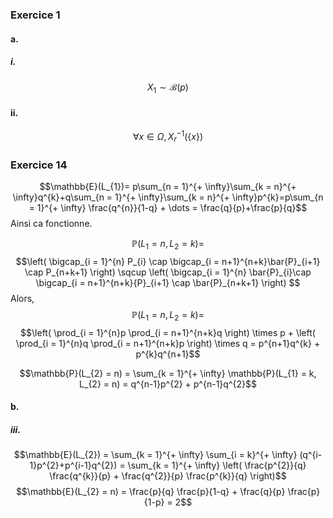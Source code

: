 ### Exercice 1
#### a.
##### i.
$$X_{1} \sim \mathcal{B}(p)$$
#### ii.
$$\forall x \in \Omega, X^{-1}_{r}(\{ x \})$$


### Exercice 14
$$\mathbb{E}(L_{1})= p\sum_{n = 1}^{+ \infty}\sum_{k = n}^{+ \infty}q^{k}+q\sum_{n = 1}^{+ \infty}\sum_{k = n}^{+ \infty}p^{k}=p\sum_{n = 1}^{+ \infty} \frac{q^{n}}{1-q} + \dots = \frac{q}{p}+\frac{p}{q}$$
Ainsi ca fonctionne.

$$\mathbb{P}(L_{1} = n, L_{2} = k)= $$
$$\left( \bigcap_{i = 1}^{n} P_{i} \cap \bigcap_{i = n+1}^{n+k}\bar{P}_{i+1} \cap P_{n+k+1} \right) \sqcup \left( \bigcap_{i = 1}^{n} \bar{P}_{i}\cap \bigcap_{i = n+1}^{n+k}{P}_{i+1} \cap \bar{P}_{n+k+1} \right) $$
Alors,
$$\mathbb{P}(L_{1} = n, L_{2} = k)=$$
$$\left( \prod_{i = 1}^{n}p \prod_{i = n+1}^{n+k}q \right) \times p + \left( \prod_{i = 1}^{n}q \prod_{i = n+1}^{n+k}p \right) \times q = p^{n+1}q^{k}  + p^{k}q^{n+1}$$

$$\mathbb{P}(L_{2} = n) = \sum_{k = 1}^{+ \infty} \mathbb{P}(L_{1} = k, L_{2} = n) = q^{n-1}p^{2} + p^{n-1}q^{2}$$




#### b.
##### iii.

$$\mathbb{E}(L_{2}) = \sum_{k = 1}^{+ \infty} \sum_{i = k}^{+ \infty} (q^{i-1}p^{2}+p^{i-1}q^{2}) = \sum_{k = 1}^{+ \infty} \left( \frac{p^{2}}{q} \frac{q^{k}}{p} + \frac{q^{2}}{p} \frac{p^{k}}{q} \right)$$
$$\mathbb{E}(L_{2} = n) = \frac{p}{q} \frac{p}{1-q} + \frac{q}{p} \frac{p}{1-p} = 2$$



